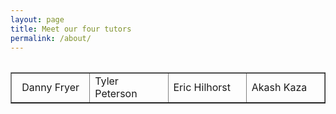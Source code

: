```yaml
---
layout: page
title: Meet our four tutors 
permalink: /about/
---
```

<table class= "Table1">

<table width="600" border="1">
  <tr>
    <td width="25%" align="center">Danny Fryer</td>
    <td width="25%">Tyler Peterson</td>
    <td width="25%">Eric Hilhorst</td>
    <td width="25%">Akash Kaza</td>
  </tr>
</table>
